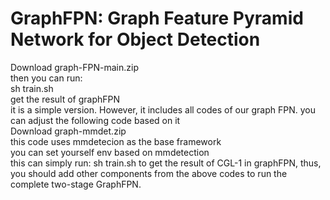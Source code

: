 # GraphFPN: Graph Feature Pyramid Network for Object Detection
Download graph-FPN-main.zip \
then you can run: \
sh train.sh \
get the result of graphFPN \
it is a simple version. However, it includes all codes of our graph FPN. you can adjust the following code based on it \
Download graph-mmdet.zip \
this code uses mmdetecion as the base framework \
you can set yourself env based on mmdetection \
this can simply run: sh train.sh to get the result of CGL-1 in graphFPN, thus, you should add other components from the above codes to run the complete two-stage GraphFPN.

